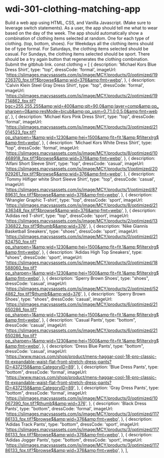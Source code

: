 # wdi-301-clothing-matching-app
Build a web app using HTML, CSS, and Vanilla Javascript. (Make sure to leverage switch statements).  As a user, the app should tell me what to wear based on the day of the week. The app should automatically show a combination of clothing items selected at random. One for each type of clothing. (top, bottom, shoes). For Weekdays all the clothing items should be of type formal. For Saturdays, the clothing items selected should be casual. For Sundays, the clothing items selected should be sport. There should be a try again button that regenerates the clothing combination. Submit the gitbhub link.    const clothing = [    {     description: 'Michael Kors Blue Dress Shirt',     type: "top",     dressCode: 'formal',     imageUrl: 'https://slimages.macysassets.com/is/image/MCY/products/0/optimized/19226370_fpx.tif?$browse$&amp;wid=376&amp;fmt=webp',   },   {     description: 'Calvin Klein Steel Gray Dress Shirt',     type: "top",     dressCode: 'formal',     imageUrl: 'https://slimages.macysassets.com/is/image/MCY/products/2/optimized/19714862_fpx.tif?bgc=255,255,255&amp;wid=400&amp;qlt=90,0&amp;layer=comp&amp;op_sharpen=0&amp;resMode=bicub&amp;op_usm=0.7,1.0,0.5,0&amp;fmt=webp',   },   {     description: 'Michael Kors Pink Dress Shirt',     type: "top",     dressCode: 'formal',     imageUrl: 'https://slimages.macysassets.com/is/image/MCY/products/3/optimized/21014523_fpx.tif?op_sharpen=1&amp;wid=1230&amp;hei=1500&amp;fit=fit,1&amp;$filterxlrg$&amp;fmt=webp',   },   {     description: 'Michael Kors White Dress Shirt',     type: "top",     dressCode: 'formal',     imageUrl: 'https://slimages.macysassets.com/is/image/MCY/products/8/optimized/10468918_fpx.tif?$browse$&amp;wid=376&amp;fmt=webp',   },   {     description: 'Alfani Short Sleeve Shirt',     type: "top",     dressCode: 'casual',     imageUrl: 'https://slimages.macysassets.com/is/image/MCY/products/1/optimized/20929261_fpx.tif?$browse$&amp;wid=376&amp;fmt=webp',   },   {     description: 'Tommy Hilfiger white Short Sleeve Shirt',     type: "top",     dressCode: 'casual',     imageUrl: 'https://slimages.macysassets.com/is/image/MCY/products/1/optimized/8789631_fpx.tif?$browse$&amp;wid=376&amp;fmt=webp',   },   {     description: 'Wrangler Graphic T-shirt',     type: "top",     dressCode: 'sport',     imageUrl: 'https://slimages.macysassets.com/is/image/MCY/products/8/optimized/21436348_fpx.tif?$browse$&amp;wid=376&amp;fmt=webp',   },   {     description: 'Adidas red T-shirt',     type: "top",     dressCode: 'sport',     imageUrl: 'https://slimages.macysassets.com/is/image/MCY/products/2/optimized/13336822_fpx.tif?$thumb$&amp;wid=376',   },   {     description: 'Nike Giannis Basketball Sneakers',     type: "shoes",     dressCode: 'sport',     imageUrl: 'https://slimages.macysassets.com/is/image/MCY/products/0/optimized/21824750_fpx.tif?op_sharpen=1&amp;wid=1230&amp;hei=1500&amp;fit=fit,1&amp;$filterxlrg$&amp;fmt=webp',   },   {     description: 'Adidas High Top Sneakers',     type: "shoes",     dressCode: 'sport',     imageUrl: 'https://slimages.macysassets.com/is/image/MCY/products/0/optimized/18588060_fpx.tif?op_sharpen=1&amp;wid=1230&amp;hei=1500&amp;fit=fit,1&amp;$filterxlrg$&amp;fmt=webp',   },   {     description: 'Sperry Brown Shoes',     type: "shoes",     dressCode: 'casual',     imageUrl: 'https://slimages.macysassets.com/is/image/MCY/products/2/optimized/524862_fpx.tif?$thumb$&amp;wid=376',   },   {     description: 'Sperry Brown Shoes',     type: "shoes",     dressCode: 'casual',     imageUrl: 'https://slimages.macysassets.com/is/image/MCY/products/6/optimized/21650286_fpx.tif?op_sharpen=1&amp;wid=1230&amp;hei=1500&amp;fit=fit,1&amp;$filterxlrg$&amp;fmt=webp',   },   {     description: 'Casual Pants',     type: "bottom",     dressCode: 'casual',     imageUrl: 'https://slimages.macysassets.com/is/image/MCY/products/6/optimized/21650286_fpx.tif?op_sharpen=1&amp;wid=1230&amp;hei=1500&amp;fit=fit,1&amp;$filterxlrg$&amp;fmt=webp',   },   {     description: 'Dress Blue Pants',     type: "bottom",     dressCode: 'casual',     imageUrl: 'https://www.macys.com/shop/product/mens-haggar-cool-18-pro-classic-fit-expandable-waist-flat-front-stretch-dress-pants?ID=4372158&amp;CategoryID=89',   },   {     description: 'Blue Dress Pants',     type: "bottom",     dressCode: 'formal',     imageUrl: 'https://www.macys.com/shop/product/mens-haggar-cool-18-pro-classic-fit-expandable-waist-flat-front-stretch-dress-pants?ID=4372158&amp;CategoryID=89',   },   {     description: 'Gray Dress Pants',     type: "bottom",     dressCode: 'formal',     imageUrl: 'https://slimages.macysassets.com/is/image/MCY/products/0/optimized/10067390_fpx.tif?$thumb$&amp;wid=376',   },   {     description: 'Black Dress Pants',     type: "bottom",     dressCode: 'formal',     imageUrl: 'https://slimages.macysassets.com/is/image/MCY/products/3/optimized/11786133_fpx.tif?$browse$&amp;wid=376&amp;fmt=webp',   },   {     description: 'Adidas Track Pants',     type: "bottom",     dressCode: 'sport',     imageUrl: 'https://slimages.macysassets.com/is/image/MCY/products/3/optimized/11786133_fpx.tif?$browse$&amp;wid=376&amp;fmt=webp',   },   {     description: 'Adidas Jogger Pants',     type: "bottom",     dressCode: 'sport',     imageUrl: 'https://slimages.macysassets.com/is/image/MCY/products/3/optimized/11786133_fpx.tif?$browse$&amp;wid=376&amp;fmt=webp',   }, ],
